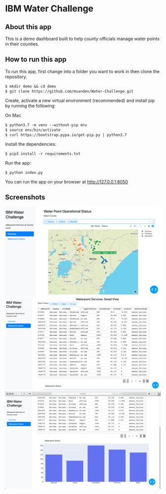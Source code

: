  
# IBM Water Challenge 

## About this app

This is a demo dashboard built to help county officials manage water points in their counties.

## How to run this app


To run this app, first change into a folder you want to work in then clone the repository.

```
$ mkdir demo && cd demo 
$ git clone https://github.com/msanden/Water-Challenge.git
```

Create, activate a new virtual environment (recommended) and install pip by running
the following:

On Mac

```
$ python3.7 -m venv --without-pip env 
$ source env/bin/activate
$ curl https://bootstrap.pypa.io/get-pip.py | python3.7
```

Install the dependencies:

```
$ pip3 install -r requirements.txt
```
Run the app:

```
$ python index.py
```
You can run the app on your browser at http://127.0.0.1:8050


## Screenshots

![demo1.png](demo1.png)
![demo2.png](demo2.png)
![demo3.png](demo3.png)

